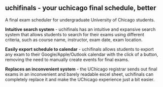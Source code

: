 ## uchifinals - your uchicago final schedule, better
A final exam scheduler for undergraduate University of Chicago students.

**Intuitive search system** - uchifinals has an intuitive and expansive search system that allows students to search for their exams using different criteria, such as course name, instructor, exam date, exam location.

**Easily export schedule to calendar** - uchifinals allows students to export any exam to their Google/Apple/Outlook calendar with the click of a button, removing the need to manually create events for final exams.

**Replaces an inconvenient system** - the UChicago registrar sends out final exams in an inconvenient and barely readable excel sheet, uchifinals can completely replace it and make the UChicago experience just a bit easier.
